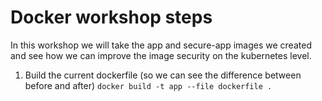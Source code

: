 # Docker workshop steps

In this workshop we will take the app and secure-app images we created and see how we can improve the image security on the kubernetes level.

1. Build the current dockerfile (so we can see the difference between before and after) 
   `docker build -t app --file dockerfile .`